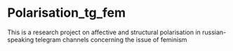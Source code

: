 # Polarisation_tg_fem
This is a research project on affective and structural polarisation in russian-speaking telegram channels concerning the issue of feminism
